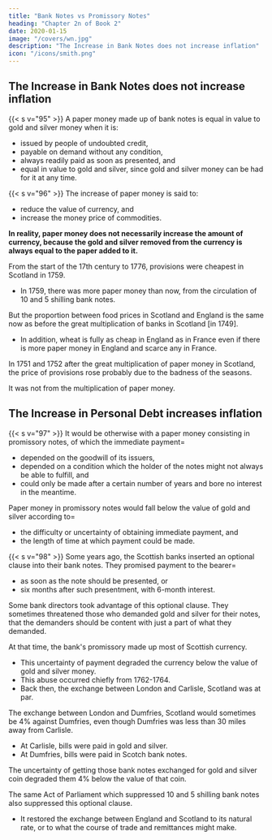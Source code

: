 ```yaml
---
title: "Bank Notes vs Promissory Notes"
heading: "Chapter 2n of Book 2"
date: 2020-01-15
image: "/covers/wn.jpg"
description: "The Increase in Bank Notes does not increase inflation"
icon: "/icons/smith.png"
---
```





## The Increase in Bank Notes does not increase inflation

{{< s v="95" >}} A paper money made up of bank notes is equal in value to gold and silver money when it is:
- issued by people of undoubted credit,
- payable on demand without any condition,
- always readily paid as soon as presented, and
- equal in value to gold and silver, since gold and silver money can be had for it at any time.

<!-- Whatever is bought or sold for such paper must be bought or sold as cheap as it could have been for gold and silver. -->

{{< s v="96" >}} The increase of paper money is said to:
- <!-- increases the amount of currency and  -->reduce the value of currency, and
- increase the money price of commodities.

**In reality, paper money does not necessarily increase the amount of currency, because the gold and silver removed from the currency is always equal to the paper added to it.**

From the start of the 17th century to 1776, provisions were cheapest in Scotland in 1759.
- In 1759, there was more paper money than now, from the circulation of 10 and 5 shilling bank notes.

But the proportion between <!-- the price of provisions -->food prices in Scotland and England is the same now as before the great multiplication of banks in Scotland [in 1749].
- In addition, wheat is fully as cheap in England as in France even if there is more paper money in England and scarce any in France.

In 1751 and 1752 <!-- , when Mr. Hume published his Political Discourses and --> after the great multiplication of paper money in Scotland, the price of provisions rose probably due to the badness of the seasons.

It was not from the multiplication of paper money.


## The Increase in Personal Debt increases inflation 

{{< s v="97" >}} It would be otherwise with a paper money consisting in promissory notes, of which the immediate payment= 
- depended on the goodwill of its issuers,
- depended on a condition which the holder of the notes might not always be able to fulfill, and
- could only be made after a certain number of years and bore no interest in the meantime.

Paper money in promissory notes would fall below the value of gold and silver according to= 
- the difficulty or uncertainty of obtaining immediate payment, and
- the length of time at which payment could be made.


{{< s v="98" >}} Some years ago, the Scottish banks inserted an optional clause into their bank notes. They promised payment to the bearer= 
- as soon as the note should be presented, or
- six months after such presentment, with 6-month interest.

Some bank directors took advantage of this optional clause. They sometimes threatened those who demanded gold and silver for their notes, that the demanders should be content with just a part of what they demanded.

At that time, the bank's promissory made up most of Scottish currency.
- This uncertainty of payment degraded the currency below the value of gold and silver money.
- This abuse occurred chiefly from 1762-1764.
- Back then, the exchange between London and Carlisle, Scotland was at par.

The exchange between London and Dumfries, Scotland would sometimes be 4% against Dumfries, even though Dumfries was less than 30 miles away from Carlisle.
- At Carlisle, bills were paid in gold and silver.
- At Dumfries, bills were paid in Scotch bank notes.

The uncertainty of getting those bank notes exchanged for gold and silver coin degraded them 4% below the value of that coin.

The same Act of Parliament which suppressed 10 and 5 shilling bank notes also suppressed this optional clause.
- It restored the exchange between England and Scotland to its natural rate, or to what the course of trade and remittances might make.
